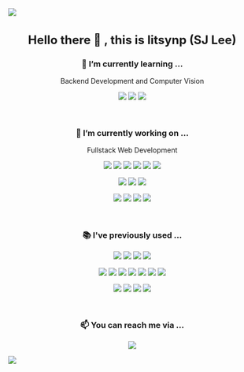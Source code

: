 <img src="https://capsule-render.vercel.app/api?type=waving&color=auto&height=300&section=header&text=litsynp&fontSize=90" />

<h3 align="center" style="font-size: 1.5rem;">Hello there 👋 , this is litsynp (SJ Lee)</h3>

<h3 align="center">🌱 I’m currently learning ...</h3>
<p align="center">Backend Development and Computer Vision</p>

<p align="center">
<img src="https://img.shields.io/badge/Spring-6DB33F?style=flat-square&logo=Spring&logoColor=white"/></a>
<img src="https://img.shields.io/badge/PyTorch-EE4C2C?style=flat-square&logo=PyTorch&logoColor=white"/></a>
<img src="https://img.shields.io/badge/OpenCV-5C3EE8?style=flat-square&logo=OpenCV&logoColor=white"/></a>
</p>

<div>&nbsp;</div>

<h3 align="center"> 🔭 I’m currently working on ...</h3>
<p align="center">Fullstack Web Development</p>

<p align="center">
<img src="https://img.shields.io/badge/Python-3776AB?style=flat-square&logo=Python&logoColor=white"/></a>
<img src="https://img.shields.io/badge/Django-092E20?style=flat-square&logo=Django&logoColor=white"/></a>
<img src="https://img.shields.io/badge/React-61DAFB?style=flat-square&logo=React&logoColor=white"/></a>
<img src="https://img.shields.io/badge/Redux-764ABC?style=flat-square&logo=Redux&logoColor=white"/></a>
<img src="https://img.shields.io/badge/Matrial_UI-0081CB?style=flat-square&logo=Material-UI&logoColor=white"/></a>
<img src="https://img.shields.io/badge/Tailwind_CSS-38B2AC?style=flat-square&logo=Tailwind-CSS&logoColor=white"/></a>
</p>

<p align="center">
<img src="https://img.shields.io/badge/Docker-2496ED?style=flat-square&logo=Docker&logoColor=white"/></a>
<img src="https://img.shields.io/badge/NGINX-009639?style=flat-square&logo=NGINX&logoColor=white"/></a>
<img src="https://img.shields.io/badge/PostgreSQL-336791?style=flat-square&logo=PostgreSQL&logoColor=white"/></a>
</p>

<p align="center">
<img src="https://img.shields.io/badge/Elastic_Stack-005571?style=flat-square&logo=Elastic-Stack&logoColor=white"/></a>
<img src="https://img.shields.io/badge/Redis-DC382D?style=flat-square&logo=Redis&logoColor=white"/></a>
<img src="https://img.shields.io/badge/Amazon_AWS-232F3E?style=flat-square&logo=Amazon-AWS&logoColor=white"/></a>
<img src="https://img.shields.io/badge/Google_Analytics-E37400?style=flat-square&logo=Google-Analytics&logoColor=white"/></a>
</p>

<div>&nbsp;</div>

<h3 align="center">📚 I've previously used ...</h3>

<p align="center">
<img src="https://img.shields.io/badge/Node.js-339933?style=flat-square&logo=Node.js&logoColor=white"/></a>
<img src="https://img.shields.io/badge/Express-000000?style=flat-square&logo=Express&logoColor=white"/></a>
<img src="https://img.shields.io/badge/MariaDB-003545?style=flat-square&logo=MariaDB&logoColor=white"/></a>
<img src="https://img.shields.io/badge/TensorFlow-FF6F00?style=flat-square&logo=TensorFlow&logoColor=white"/></a>
<!-- <img src="https://img.shields.io/badge/Apache_Tomcat-F8DC75?style=flat-square&logo=Apache-Tomcat&logoColor=white"/></a> -->
</p>

<p align="center">
<img src="https://img.shields.io/badge/Java-007396?style=flat-square&logo=Java&logoColor=white"/></a>
<img src="https://img.shields.io/badge/C-A8B9CC?style=flat-square&logo=C&logoColor=white"/></a>
<img src="https://img.shields.io/badge/C++-00599C?style=flat-square&logo=C%2B%2B&logoColor=white"/></a>
<img src="https://img.shields.io/badge/JavaScript-F7DF1E?style=flat-square&logo=JavaScript&logoColor=white"/></a>
<img src="https://img.shields.io/badge/HTML-E34F26?style=flat-square&logo=HTML&logoColor=white"/></a>
<img src="https://img.shields.io/badge/CSS3-1572B6?style=flat-square&logo=CSS3&logoColor=white"/></a>
<img src="https://img.shields.io/badge/Bootstrap-7952B3?style=flat-square&logo=Bootstrap&logoColor=white"/></a>
</p>

<p align="center">
<img src="https://img.shields.io/badge/Linux-FCC624?style=flat-square&logo=Linux&logoColor=white"/></a>
<img src="https://img.shields.io/badge/Ubuntu-E95420?style=flat-square&logo=Ubuntu&logoColor=white"/></a>
<img src="https://img.shields.io/badge/Arch_Linux-1793D1?style=flat-square&logo=Arch-Linux&logoColor=white"/></a>
<img src="https://img.shields.io/badge/Raspberry_Pi-A22846?style=flat-square&logo=Raspberry-Pi&logoColor=white"/></a>
</p>

<!-- <p align="center">
<img src="https://img.shields.io/badge/Visual_Studio_Code-007ACC?style=flat-square&logo=Visual-Studio-Code&logoColor=white"/></a>
<img src="https://img.shields.io/badge/GitKraken-179287?style=flat-square&logo=GitKraken&logoColor=white"/></a>
<img src="https://img.shields.io/badge/Trello-0052CC?style=flat-square&logo=Trello&logoColor=white"/></a>
<img src="https://img.shields.io/badge/Swagger-85EA2D?style=flat-square&logo=Swagger&logoColor=white"/></a>
</p>-->

<div>&nbsp;</div>

<h3 align="center">📫 You can reach me via ...</h3>

<p align="center">
<a href="mailto:nocte55is@gmail.com"><img src="https://img.shields.io/badge/Gmail-EA4335?style=flat-square&logo=Gmail&logoColor=white&link=mailto:nocte55is@gmail.com"/></a>
</p>

<img src="https://capsule-render.vercel.app/api?type=waving&color=auto&height=200&section=footer" />
